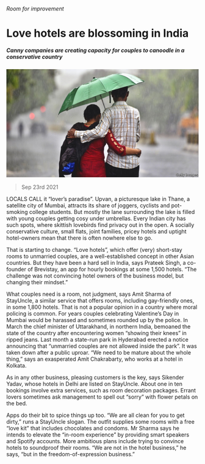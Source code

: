 ###### Room for improvement

# Love hotels are blossoming in India 

##### Canny companies are creating capacity for couples to canoodle in a conservative country 

![image](images/20210925_ASP002_0.jpg) 

> Sep 23rd 2021 

LOCALS CALL it “lover’s paradise”. Upvan, a picturesque lake in Thane, a satellite city of Mumbai, attracts its share of joggers, cyclists and pot-smoking college students. But mostly the lane surrounding the lake is filled with young couples getting cosy under umbrellas. Every Indian city has such spots, where skittish lovebirds find privacy out in the open. A socially conservative culture, small flats, joint families, pricey hotels and uptight hotel-owners mean that there is often nowhere else to go.

That is starting to change. “Love hotels”, which offer (very) short-stay rooms to unmarried couples, are a well-established concept in other Asian countries. But they have been a hard sell in India, says Prateek Singh, a co-founder of Brevistay, an app for hourly bookings at some 1,500 hotels. “The challenge was not convincing hotel owners of the business model, but changing their mindset.”


What couples need is a room, not judgment, says Amit Sharma of StayUncle, a similar service that offers rooms, including gay-friendly ones, in some 1,800 hotels. That is not a popular opinion in a country where moral policing is common. For years couples celebrating Valentine’s Day in Mumbai would be harassed and sometimes rounded up by the police. In March the chief minister of Uttarakhand, in northern India, bemoaned the state of the country after encountering women “showing their knees” in ripped jeans. Last month a state-run park in Hyderabad erected a notice announcing that “unmarried couples are not allowed inside the park”. It was taken down after a public uproar. “We need to be mature about the whole thing,” says an exasperated Amit Chakrabarty, who works at a hotel in Kolkata.

As in any other business, pleasing customers is the key, says Sikender Yadav, whose hotels in Delhi are listed on StayUncle. About one in ten bookings involve extra services, such as room decoration packages. Errant lovers sometimes ask management to spell out “sorry” with flower petals on the bed.

Apps do their bit to spice things up too. “We are all clean for you to get dirty,” runs a StayUncle slogan. The outfit supplies some rooms with a free “love kit” that includes chocolates and condoms. Mr Sharma says he intends to elevate the “in-room experience” by providing smart speakers and Spotify accounts. More ambitious plans include trying to convince hotels to soundproof their rooms. “We are not in the hotel business,” he says, “but in the freedom-of-expression business.”

